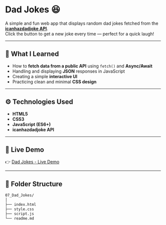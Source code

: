 # Dad Jokes 😆

A simple and fun web app that displays random dad jokes fetched from the **[icanhazdadjoke API](https://icanhazdadjoke.com/api)**.  
Click the button to get a new joke every time — perfect for a quick laugh!

---

## 🧠 What I Learned
- How to **fetch data from a public API** using `fetch()` and **Async/Await**
- Handling and displaying **JSON** responses in JavaScript
- Creating a simple **interactive UI**
- Practicing clean and minimal **CSS design**

---

## ⚙️ Technologies Used
- **HTML5**
- **CSS3**
- **JavaScript (ES6+)**
- **icanhazdadjoke API**

---

## 🚀 Live Demo
👉 [Dad Jokes - Live Demo](https://alireza-la.github.io/50_Projects_50_Days/10-Dad-Jokes/)

---

## 📁 Folder Structure
```bash
07_Dad_Jokes/
│
├── index.html
├── style.css
├── script.js
└── readme.md
